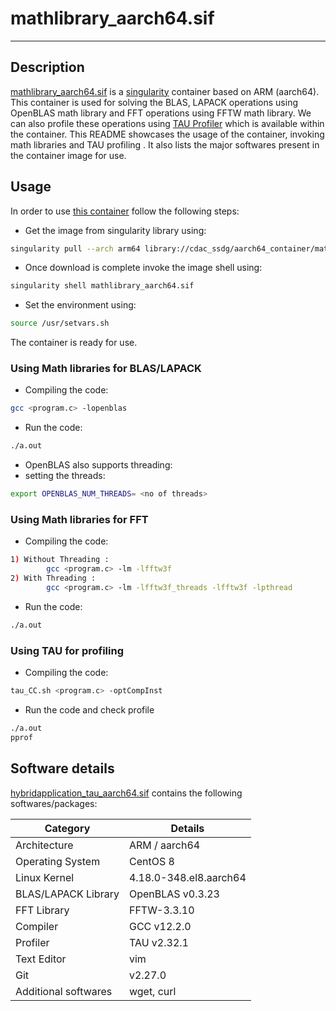 # mathlibrary_aarch64.sif
---

## Description

[mathlibrary_aarch64.sif](https://ssdg.cdacb.in:5000/) is a [singularity](https://en.wikipedia.org/wiki/Singularity_(software)) container based on ARM (aarch64). This container is used for solving the BLAS, LAPACK operations using OpenBLAS math library and FFT operations using FFTW math library. We can also profile these operations using [TAU Profiler](https://www.cs.uoregon.edu/research/tau/) which is available within the container. This README showcases the usage of the container, invoking math libraries and TAU profiling . It also lists the major softwares present in the container image for use.

## Usage

In order to use [this container](https://ssdg.cdacb.in:5000/) follow the following steps:

+ Get the image from singularity library using:
```bash
singularity pull --arch arm64 library://cdac_ssdg/aarch64_container/mathlibrary_aarch64:v1
```

+ Once download is complete invoke the image shell using:
```bash
singularity shell mathlibrary_aarch64.sif
 ```

+ Set the environment using:
```bash
source /usr/setvars.sh
```

The container is ready for use.

### Using Math libraries for BLAS/LAPACK 
+ Compiling the code:
```bash
gcc <program.c> -lopenblas
```
+ Run the code:
```bash
./a.out
```
+ OpenBLAS also supports threading:
+ setting the threads:
```bash
export OPENBLAS_NUM_THREADS= <no of threads>
```

### Using Math libraries for FFT
+ Compiling the code:
```bash
1) Without Threading :
        gcc <program.c> -lm -lfftw3f
2) With Threading :
        gcc <program.c> -lm -lfftw3f_threads -lfftw3f -lpthread 
```
+ Run the code:
```bash
./a.out
```
### Using TAU for profiling
+ Compiling the code:
```bash
tau_CC.sh <program.c> -optCompInst
```
+ Run the code and check profile
```bash
./a.out
pprof
```


## Software details

[hybridapplication_tau_aarch64.sif](https://ssdg.cdacb.in:5000/) contains the following softwares/packages:

| Category | Details |
| --- | --- |
| Architecture | ARM / aarch64 |
| Operating System | CentOS 8 |
| Linux Kernel | 4.18.0-348.el8.aarch64 |
| BLAS/LAPACK Library |  OpenBLAS v0.3.23 |
| FFT Library | FFTW-3.3.10 |
| Compiler | GCC v12.2.0 |
| Profiler | TAU v2.32.1 |
| Text Editor | vim |
| Git | v2.27.0 |
| Additional softwares| wget, curl |




